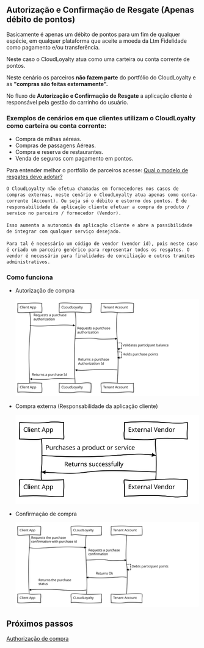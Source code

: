 ## Autorização e Confirmação de Resgate (Apenas débito de pontos)

Basicamente é apenas um débito de pontos para um fim de qualquer espécie, em qualquer plataforma que aceite a moeda da Ltm Fidelidade como pagamento e/ou transferência.

Neste caso o CloudLoyalty atua como uma carteira ou conta corrente de pontos.

Neste cenário os parceiros **não fazem parte** do portfólio do CloudLoyalty e as **"compras são feitas externamente".**

No fluxo de **Autorização e Confirmação de Resgate** a aplicação cliente é responsável pela gestão do carrinho do usuário.

### Exemplos de cenários em que clientes utilizam o CloudLoyalty como carteira ou conta corrente:

 - Compra de milhas aéreas.
 - Compras de passagens Aéreas.
 - Compra e reserva de restaurantes.
 - Venda de seguros com pagamento em pontos.

Para entender melhor o portfólio de parceiros acesse:
[Qual o modelo de resgates devo adotar?](/purchase/readme.md)

    O CloudLoyalty não efetua chamadas em fornecedores nos casos de compras externas, neste cenário o CloudLoyalty atua apenas como conta-corrente (Account). Ou seja só o débito e estorno dos pontos. É de responsabilidade da aplicação cliente efetuar a compra do produto / servico no parceiro / fornecedor (Vendor).

    Isso aumenta a autonomia da aplicação cliente e abre a possibilidade de integrar com qualquer serviço desejado.

    Para tal é necessário um código de vendor (vendor id), pois neste caso é criado um parceiro genérico para representar todos os resgates. O vendor é necessário para finalidades de conciliação e outros tramites administrativos.

### Como funciona

- Autorização de compra

  ![Authorize Purchase](/images/purchase-external-1-diagram.svg)

- Compra externa (Responsabilidade da aplicação cliente)

  ![External Vendor](/images/purchase-external-2-diagram.svg)

- Confirmação de compra

  ![Confirm Purchase](/images/purchase-external-3-diagram.svg)

## Próximos passos

[Authorização de compra](/purchase/authorize.md)
